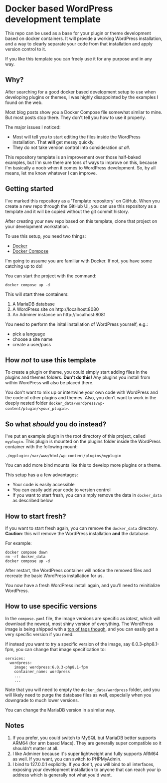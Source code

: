 # Docker based WordPress development template

This repo can be used as a base for your plugin or theme development based on docker containers.
It will provide a working WordPress installation, and a way to clearly separate your code from
that installation and apply version control to it.

If you like this template you can freely use it for any purpose and in any way.

## Why?

After searching for a good docker based development setup to use when developing plugins or themes, I was highly disappointed
by the examples I found on the web.

Most blog posts show you a Docker Compose file somewhat similar to mine. But most posts stop there. They don't tell you how to
use it properly.

The major issues I noticed:

- Most will tell you to start editing the files inside the WordPress installation. That **will** get messy quickly.
- They do not take version control into consideration _at all_.

This repository template is an improvement over those half-baked examples, but I'm sure there are tons of ways to improve on this,
because I'm basically a noob when it comes to WordPress development. So, by all means, let me know whatever I can improve.

## Getting started

I've marked this repository as a 'Template repository' on GitHub. When you create a new repo through the GitHub UI, you can use this
repository as a template and it will be copied without the git commit history.

After creating your new repo based on this template, clone that project on your development workstation.

To use this setup, you need two things:

- [Docker](https://docs.docker.com/get-docker/)
- [Docker Compose](https://docs.docker.com/compose/)

I'm going to assume you are familiar with Docker. If not, you have some catching up to do!

You can start the project with the command:

```shell
docker compose up -d
```

This will start three containers:

1. A MariaDB database
2. A WordPress site on http://localhost:8080
3. An Adminer instance on http://localhost:8081

You need to perform the inital installation of WordPress yourself, e.g.:

- pick a language
- choose a site name
- create a user/pass

## How _not_ to use this template

To create a plugin or theme, you could simply start adding files in the
plugins and themes folders. **Don't do this!** Any plugins you install from within WordPress will also be placed there.

You don't want to mix up or intertwine your own code with WordPress and the code of other plugins and themes. Also, you don't want to work in the deeply nested folder `docker_data/wordpress/wp-content/plugin/<your_plugin>`.

## So what _should_ you do instead?

I've put an example plugin in the root directory of this project, called `myplugin`. This plugin is mounted on the plugins folder inside the WordPress container with the following mount:

```plaintext
./myplugin:/var/www/html/wp-content/plugins/myplugin
```

You can add more bind mounts like this to develop more plugins or a theme.

This setup has a a few advantages:

- Your code is easily accessible
- You can easily add your code to version control
- If you want to start fresh, you can simply remove the data in `docker_data` as described below

## How to start fresh?

If you want to start fresh again, you can remove the `docker_data` directory. **Caution**: this will remove the WordPress installation **and** the database.

For example:

```shell
docker compose down
rm -rf docker_data
docker compose up -d
```

After restart, the WordPress container will notice the removed files and recreate the basic WordPress installation for us.

You now have a fresh WordPress install again, and you'll need to reinitialize WordPress.

## How to use specific versions

In the `compose.yaml` file, the image versions are specific as _latest_, which will download the newest, most shiny version of everything.
The WordPress image is being shipped with a [ton of tags though](https://hub.docker.com/_/wordpress), and you can easily get a very specific
version if you need.

If instead you want to try a specific version of the image, say 6.0.3-php8.1-fpm, you can change that image specification to:

```
services:
  wordpress:
    image: wordpress:6.0.3-php8.1-fpm
    container_name: wordpress
    ...
    ...
```

Note that you will need to empty the `docker_data/wordpress` folder, and you will likely need to purge the database
files as well, especially when you downgrade to much lower versions.

You can change the MariaDB version in a similar way.

## Notes

1. If you prefer, you could switch to MySQL but MariaDB better supports ARM64 (for arm based Macs). They are generally super compatible so it shouldn't matter at all.
2. I like Adminer because it's super lightweight and fully supports ARM64 as well. If you want, you can switch to PHPMyAdmin.
3. I bind to 127.0.0.1 explicitly. If you don't, you will bind to all interfaces, exposing your development installation to anyone that can reach your ip address which is generally not what you'd want.
